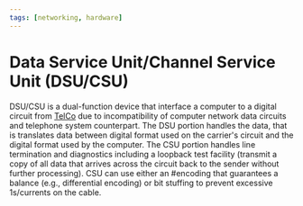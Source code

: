 ```yaml
---
tags: [networking, hardware]
---
```


# Data Service Unit/Channel Service Unit (DSU/CSU)

DSU/CSU is a dual-function device that interface a computer to a digital circuit
from [TelCo](202209271141.md) due to incompatibility of computer network data
circuits and telephone system counterpart. The DSU portion handles the data,
that is translates data between digital format used on the carrier's circuit and
the digital format used by the computer. The CSU portion handles line
termination and diagnostics including a loopback test facility (transmit a copy
of all data that arrives across the circuit back to the sender without further
processing). CSU can use either an #encoding that guarantees a balance (e.g.,
differential encoding) or bit stuffing to prevent excessive 1s/currents on the
cable.
